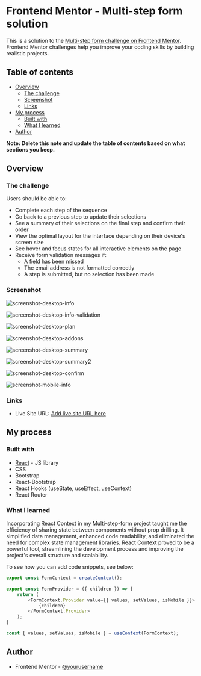# Frontend Mentor - Multi-step form solution

This is a solution to the [Multi-step form challenge on Frontend Mentor](https://www.frontendmentor.io/challenges/multistep-form-YVAnSdqQBJ). Frontend Mentor challenges help you improve your coding skills by building realistic projects. 

## Table of contents

- [Overview](#overview)
  - [The challenge](#the-challenge)
  - [Screenshot](#screenshot)
  - [Links](#links)
- [My process](#my-process)
  - [Built with](#built-with)
  - [What I learned](#what-i-learned)
- [Author](#author)

**Note: Delete this note and update the table of contents based on what sections you keep.**

## Overview

### The challenge

Users should be able to:

- Complete each step of the sequence
- Go back to a previous step to update their selections
- See a summary of their selections on the final step and confirm their order
- View the optimal layout for the interface depending on their device's screen size
- See hover and focus states for all interactive elements on the page
- Receive form validation messages if:
  - A field has been missed
  - The email address is not formatted correctly
  - A step is submitted, but no selection has been made

### Screenshot

![screenshot-desktop-info](./public/screenshot1.png)

![screenshot-desktop-info-validation](./public/screenshot2.png)

![screenshot-desktop-plan](./public/screenshot3.png)

![screenshot-desktop-addons](./public/screenshot4.png)

![screenshot-desktop-summary](./public/screenshot5.png)

![screenshot-desktop-summary2](./public/screenshot6.png)

![screenshot-desktop-confirm](./public/screenshot7.png)

![screenshot-mobile-info](./public/screenshot8.png)

### Links

- Live Site URL: [Add live site URL here](https://multi-step-form-black-rho.vercel.app/)

## My process

### Built with

- [React](https://reactjs.org/) - JS library
- CSS
- Bootstrap
- React-Bootstrap
- React Hooks (useState, useEffect, useContext)
- React Router


### What I learned

Incorporating React Context in my Multi-step-form project taught me the efficiency of sharing state between components without prop drilling. It simplified data management, enhanced code readability, and eliminated the need for complex state management libraries. React Context proved to be a powerful tool, streamlining the development process and improving the project's overall structure and scalability.

To see how you can add code snippets, see below:

```js
export const FormContext = createContext();
```

```js
export const FormProvider = ({ children }) => {
    return (
        <FormContext.Provider value={{ values, setValues, isMobile }}>
            {children}
        </FormContext.Provider>
    );
}
```

```js
const { values, setValues, isMobile } = useContext(FormContext);
```

## Author

- Frontend Mentor - [@yourusername](https://www.frontendmentor.io/profile/jpentinio)
